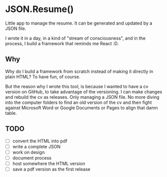 # JSON.Resume()

Little app to manage the resume. It can be generated and updated by a JSON file.

I wrote it in a day, in a kind of "stream of consciousness", and in the process, I build a framework that reminds me React :D.

## Why
Why do I build a framework from scratch instead of making it directly in plain HTML?
To have fun, of course.

But the reason why I wrote this tool, is because I wanted to have a cv version on GitHub, to take advantage of the versioning. I can make changes and rebuild the cv as releases. Only managing a JSON file.
No more diving into the computer folders to find an old version of the cv and then fight against Microsoft Word or Google Documents or Pages to align that damn table.

## TODO
- [ ] convert the HTML into pdf
- [ ] write a complete JSON
- [ ] work on design
- [ ] document process 
- [ ] host somewhere the HTML version
- [ ] save a pdf version as the first release